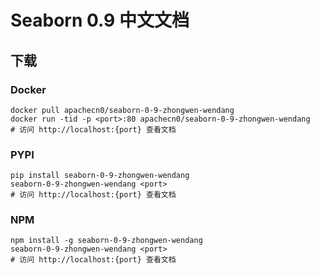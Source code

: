 # Seaborn 0.9 中文文档

## 下载

### Docker

```
docker pull apachecn0/seaborn-0-9-zhongwen-wendang
docker run -tid -p <port>:80 apachecn0/seaborn-0-9-zhongwen-wendang
# 访问 http://localhost:{port} 查看文档
```

### PYPI

```
pip install seaborn-0-9-zhongwen-wendang
seaborn-0-9-zhongwen-wendang <port>
# 访问 http://localhost:{port} 查看文档
```

### NPM

```
npm install -g seaborn-0-9-zhongwen-wendang
seaborn-0-9-zhongwen-wendang <port>
# 访问 http://localhost:{port} 查看文档
```